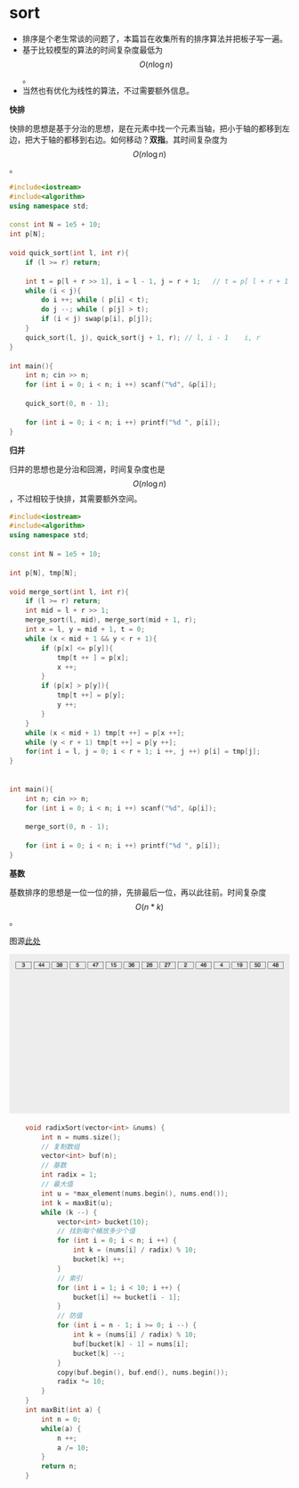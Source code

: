 # sort

* 排序是个老生常谈的问题了，本篇旨在收集所有的排序算法并把板子写一遍。
* 基于比较模型的算法的时间复杂度最低为 $$O(n \log n)$$。
* 当然也有优化为线性的算法，不过需要额外信息。

**快排**

快排的思想是基于分治的思想，是在元素中找一个元素当轴，把小于轴的都移到左边，把大于轴的都移到右边。如何移动？**双指**。其时间复杂度为 $$O(n \log n)$$。

```cpp
#include<iostream>
#include<algorithm>
using namespace std;

const int N = 1e5 + 10;
int p[N];

void quick_sort(int l, int r){
    if (l >= r) return;
    
    int t = p[l + r >> 1], i = l - 1, j = r + 1;   // t = p[ l + r + 1 >> 1]
    while (i < j){
        do i ++; while ( p[i] < t);
        do j --; while ( p[j] > t);
        if (i < j) swap(p[i], p[j]);
    }
    quick_sort(l, j), quick_sort(j + 1, r); // l, i - 1    i, r
}

int main(){
    int n; cin >> n;
    for (int i = 0; i < n; i ++) scanf("%d", &p[i]);
    
    quick_sort(0, n - 1);
    
    for (int i = 0; i < n; i ++) printf("%d ", p[i]);
}
```

**归并**

归并的思想也是分治和回溯，时间复杂度也是 $$O(n \log n)$$，不过相较于快排，其需要额外空间。

```cpp
#include<iostream>
#include<algorithm>
using namespace std;

const int N = 1e5 + 10;

int p[N], tmp[N];

void merge_sort(int l, int r){
    if (l >= r) return;
    int mid = l + r >> 1;
    merge_sort(l, mid), merge_sort(mid + 1, r);
    int x = l, y = mid + 1, t = 0;
    while (x < mid + 1 && y < r + 1){
        if (p[x] <= p[y]){
            tmp[t ++ ] = p[x];
            x ++;
        } 
        if (p[x] > p[y]){
            tmp[t ++] = p[y];
            y ++;
        }
    }
    while (x < mid + 1) tmp[t ++] = p[x ++];
    while (y < r + 1) tmp[t ++] = p[y ++];
    for(int i = l, j = 0; i < r + 1; i ++, j ++) p[i] = tmp[j];
}


int main(){
    int n; cin >> n;
    for (int i = 0; i < n; i ++) scanf("%d", &p[i]);
    
    merge_sort(0, n - 1);
    
    for (int i = 0; i < n; i ++) printf("%d ", p[i]);
}
```

**基数**

基数排序的思想是一位一位的排，先排最后一位，再以此往前。时间复杂度 $$O(n * k)$$。

图源[此处](https://leetcode.cn/problems/maximum-gap/solution/c-ji-shu-pai-xu-guan-fang-dai-ma-zhu-shi-by-lljj54/)

![](../.gitbook/assets/radix_sort.gif)

```cpp
    void radixSort(vector<int> &nums) {
        int n = nums.size();
        // 复制数组
        vector<int> buf(n);
        // 基数
        int radix = 1;
        // 最大值
        int u = *max_element(nums.begin(), nums.end());
        int k = maxBit(u);
        while (k --) {
            vector<int> bucket(10);
            // 找到每个桶放多少个值
            for (int i = 0; i < n; i ++) {
                int k = (nums[i] / radix) % 10;
                bucket[k] ++;
            }
            // 索引
            for (int i = 1; i < 10; i ++) {
                bucket[i] += bucket[i - 1];
            }
            // 防值
            for (int i = n - 1; i >= 0; i --) {
                int k = (nums[i] / radix) % 10;
                buf[bucket[k] - 1] = nums[i];
                bucket[k] --;
            }
            copy(buf.begin(), buf.end(), nums.begin());
            radix *= 10;
        }
    } 
    int maxBit(int a) {
        int n = 0;
        while(a) {
            n ++;
            a /= 10;
        } 
        return n;
    }
```